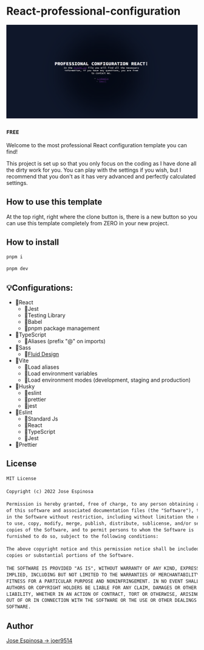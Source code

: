 # React-professional-configuration

![sc](./public/sc.png)

### `FREE`

Welcome to the most professional React configuration template you can find!

This project is set up so that you only focus on the coding as I have done all the dirty work for you. You can play with the settings if you wish, but I recommend that you don't as it has very advanced and perfectly calculated settings.

## How to use this template

At the top right, right where the clone button is, there is a new button so you can use this template completely from ZERO in your new project.

## How to install

```bash
pnpm i
```

```bash
pnpm dev
```

## :bulb:Configurations:

- :high_brightness:React
  - :sparkler:Jest
  - :sparkler:Testing Library
  - :sparkler:Babel
  - :sparkler:pnpm package management
- :high_brightness:TypeScript
  - :sparkler:Aliases (prefix "@" on imports)
- :high_brightness:Sass
  - :sparkler:[Fluid Design](https://bit.ly/fluid-design)
- :high_brightness:Vite
  - :sparkler:Load aliases
  - :sparkler:Load environment variables
  - :sparkler:Load environment modes (development, staging and production)
- :high_brightness:Husky
  - :sparkler:eslint
  - :sparkler:prettier
  - :sparkler:jest
- :high_brightness:Eslint
  - :sparkler:Standard Js
  - :sparkler:React
  - :sparkler:TypeScript
  - :sparkler:Jest
- :high_brightness:Prettier

## License

```txt
MIT License

Copyright (c) 2022 Jose Espinosa

Permission is hereby granted, free of charge, to any person obtaining a copy
of this software and associated documentation files (the "Software"), to deal
in the Software without restriction, including without limitation the rights
to use, copy, modify, merge, publish, distribute, sublicense, and/or sell
copies of the Software, and to permit persons to whom the Software is
furnished to do so, subject to the following conditions:

The above copyright notice and this permission notice shall be included in all
copies or substantial portions of the Software.

THE SOFTWARE IS PROVIDED "AS IS", WITHOUT WARRANTY OF ANY KIND, EXPRESS OR
IMPLIED, INCLUDING BUT NOT LIMITED TO THE WARRANTIES OF MERCHANTABILITY,
FITNESS FOR A PARTICULAR PURPOSE AND NONINFRINGEMENT. IN NO EVENT SHALL THE
AUTHORS OR COPYRIGHT HOLDERS BE LIABLE FOR ANY CLAIM, DAMAGES OR OTHER
LIABILITY, WHETHER IN AN ACTION OF CONTRACT, TORT OR OTHERWISE, ARISING FROM,
OUT OF OR IN CONNECTION WITH THE SOFTWARE OR THE USE OR OTHER DEALINGS IN THE
SOFTWARE.
```

## Author

[Jose Espinosa -> joer9514](https://github.com/joer9514)
